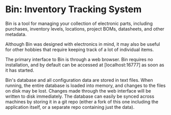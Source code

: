 # Bin: Inventory Tracking System

Bin is a tool for managing your collection of electronic parts, including purchases, inventory levels, locations, project BOMs, datasheets, and other metadata.

Although Bin was designed with electronics in mind, it may also be useful for other hobbies that require keeping track of a lot of individual items.

The primary interface to Bin is through a web browser.  Bin requires no installation, and by default can be accessed at [localhost:16777] as soon as it has started.

Bin's database and all configuration data are stored in text files.  When running, the entire database is loaded into memory, and changes to the files on disk may be lost.  Changes made through the web interface will be written to disk immediately.  The database can easily be synced across machines by storing it in a git repo (either a fork of this one including the application itself, or a separate repo containing just the data).
